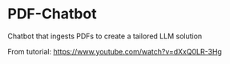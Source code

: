 # PDF-Chatbot
Chatbot that ingests PDFs to create a tailored LLM solution

From tutorial: https://www.youtube.com/watch?v=dXxQ0LR-3Hg
